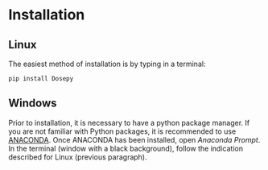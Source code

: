 # Installation

## Linux
The easiest method of installation is by typing in a terminal:
```{code-block}
pip install Dosepy
```
## Windows

Prior to installation, it is necessary to have a python package manager. If you are not familiar with Python packages, it is recommended to use [ANACONDA](https://www.anaconda.com/products/individual).
Once ANACONDA has been installed, open *Anaconda Prompt*. In the terminal (window with a black background), follow the indication described for Linux (previous paragraph).